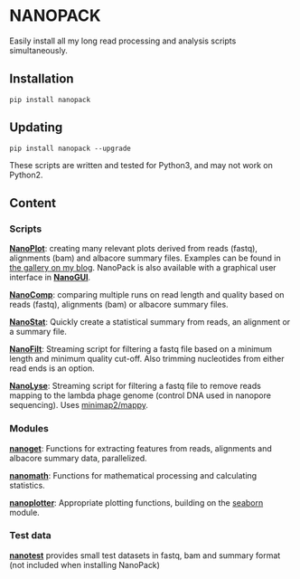 # NANOPACK
Easily install all my long read processing and analysis scripts simultaneously.

## Installation
`pip install nanopack`
## Updating
`pip install nanopack --upgrade`

These scripts are written and tested for Python3, and may not work on Python2.

## Content
### Scripts
**[NanoPlot][1]**: creating many relevant plots derived from reads (fastq), alignments (bam) and albacore summary files. Examples can be found in [the gallery on my blog][2]. NanoPack is also available with a graphical user interface in **[NanoGUI][12]**.

**[NanoComp][10]**: comparing multiple runs on read length and quality based on reads (fastq), alignments (bam) or albacore summary files.

**[NanoStat][4]**: Quickly create a statistical summary from reads, an alignment or a summary file.

**[NanoFilt][3]**: Streaming script for filtering a fastq file based on a minimum length and minimum quality cut-off. Also trimming nucleotides from either read ends is an option.

**[NanoLyse][5]**: Streaming script for filtering a fastq file to remove reads mapping to the lambda phage genome (control DNA used in nanopore sequencing). Uses [minimap2/mappy][9].


### Modules
**[nanoget][6]**: Functions for extracting features from reads, alignments and albacore summary data, parallelized.  

**[nanomath][7]**: Functions for mathematical processing and calculating statistics.  

**[nanoplotter][8]**: Appropriate plotting functions, building on the [seaborn][11] module.


### Test data
**[nanotest][13]** provides small test datasets in fastq, bam and summary format (not included when installing NanoPack)  


  [1]: https://github.com/wdecoster/NanoPlot
  [2]: https://gigabaseorgigabyte.wordpress.com/2017/06/01/example-gallery-of-nanoplot/
  [3]: https://github.com/wdecoster/nanofilt
  [4]: https://github.com/wdecoster/nanostat
  [5]: https://github.com/wdecoster/nanolyse
  [6]: https://github.com/wdecoster/nanoget
  [7]: https://github.com/wdecoster/nanomath
  [8]: https://github.com/wdecoster/nanoplotter
  [9]: https://github.com/lh3/minimap2
  [10]: https://github.com/wdecoster/nanocomp
  [11]: https://seaborn.pydata.org/
  [12]: https://github.com/wdecoster/nanogui
  [13]: https://github.com/wdecoster/nanotest
